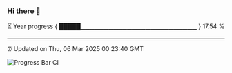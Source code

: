 ### Hi there 👋

⏳ Year progress { █████▁▁▁▁▁▁▁▁▁▁▁▁▁▁▁▁▁▁▁▁▁▁▁▁▁ } 17.54 %

---

⏰ Updated on Thu, 06 Mar 2025 00:23:40 GMT

![Progress Bar CI](https://github.com/liununu/liununu/workflows/Progress%20Bar%20CI/badge.svg)
